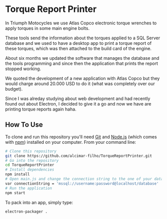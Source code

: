 # Torque Report Printer
In Triumph Motocycles we use Atlas Copco electronic torque wrenches to apply torques in some main engine bolts.

These tools send the information about the torques applied to a SQL Server database and we used to have a desktop app to print a torque report of these torques, 
which was then attached to the build card of the engine.

About six months we updated the software that manages the database and the tools programming and since then the application that prints the report stopped working.


We quoted the development of a new application with Atlas Copco but they would charge around 20.000 USD to do it (what was completely over our budget).

Since I was alreday studying about web development and had recently found out about Electron, I decided to give it a go and now we have are printing torque reports again haha.

## How To Use

To clone and run this repository you'll need [Git](https://git-scm.com) and [Node.js](https://nodejs.org/en/download/) (which comes with [npm](https://www.npmjs.com/)) installed on your computer. From your command line:

``` bash
# Clone this repository
git clone https://github.com/alcimar-filho/TorqueReportPrinter.git
# Go into the repository
cd TorqueReportPrinter
# Install dependencies
npm install
# Open main.js and change the connection string to the one of your database
var connectionString = 'mssql://username:password@localhost/database'
# Run the application
npm start
```

To pack into an app, simply type:

``` shell
electron-packager .
```
